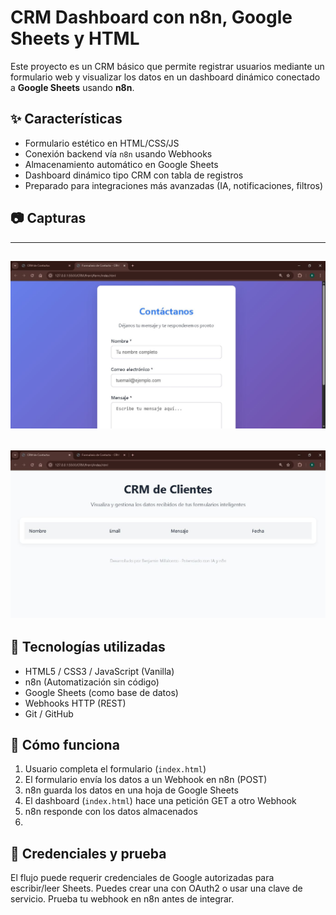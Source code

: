# CRM Dashboard con n8n, Google Sheets y HTML

Este proyecto es un CRM básico que permite registrar usuarios mediante un formulario web y visualizar los datos en un dashboard dinámico conectado a **Google Sheets** usando **n8n**.

## ✨ Características

- Formulario estético en HTML/CSS/JS
- Conexión backend vía `n8n` usando Webhooks
- Almacenamiento automático en Google Sheets
- Dashboard dinámico tipo CRM con tabla de registros
- Preparado para integraciones más avanzadas (IA, notificaciones, filtros)

## 📷 Capturas
---
![Formulario](assets/formulario.JPG)
---
![Dashboard](assets/dashboard.JPG)
---
## 🧠 Tecnologías utilizadas

- HTML5 / CSS3 / JavaScript (Vanilla)
- n8n (Automatización sin código)
- Google Sheets (como base de datos)
- Webhooks HTTP (REST)
- Git / GitHub

## 🚀 Cómo funciona

1. Usuario completa el formulario (`index.html`)
2. El formulario envía los datos a un Webhook en n8n (POST)
3. n8n guarda los datos en una hoja de Google Sheets
4. El dashboard (`index.html`) hace una petición GET a otro Webhook
5. n8n responde con los datos almacenados
6. 
## 🧪 Credenciales y prueba

El flujo puede requerir credenciales de Google autorizadas para escribir/leer Sheets. 
Puedes crear una con OAuth2 o usar una clave de servicio.
Prueba tu webhook en n8n antes de integrar.
